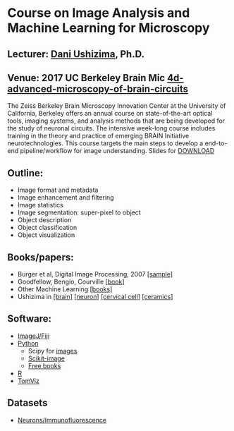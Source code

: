 # Course on Image Analysis and Machine Learning for Microscopy
## Lecturer: [Dani Ushizima](http://vis.lbl.gov/~daniela), Ph.D.
## Venue: 2017 UC Berkeley Brain Mic [4d-advanced-microscopy-of-brain-circuits](http://neuroscience.berkeley.edu/courses/brainmic-course-4d-advanced-microscopy-of-brain-circuits/)
The Zeiss Berkeley Brain Microscopy Innovation Center at the University of California, Berkeley offers an annual course on state-of-the-art optical tools, imaging systems, and analysis methods that are being developed for the study of neuronal circuits. The intensive week-long course includes training in the theory and practice of emerging BRAIN Initiative neurotechnologies. This course targets the main steps to develop a end-to-end pipeline/workflow for image understanding. Slides for [DOWNLOAD](http://vis.lbl.gov/~daniela)

## Outline:
- Image format and metadata
- Image enhancement and filtering
- Image statistics
- Image segmentation: super-pixel to object
- Object description
- Object classification
- Object visualization

## Books/papers:
- Burger et al, Digital Image Processing, 2007 [[sample]](https://imagingbook.files.wordpress.com/2013/06/burgerburgeen20071104_ijreference_letter.pdf)
- Goodfellow, Bengio, Courville [[book]](https://github.com/HFTrader/DeepLearningBook)
- Other Machine Learning [[books]](http://www.datasciencecentral.com/profiles/blogs/10-free-machine-learning-books)
- Ushizima in [[brain]](http://www.cv-foundation.org//openaccess/content_cvpr_2016_workshops/w15/papers/Alegro_Multimodal_Whole_Brain_CVPR_2016_paper.pdf) [[neuron]](http://www.sciencedirect.com/science/journal/01650270/282) [[cervical cell]](https://www.ncbi.nlm.nih.gov/pubmed/26800556) [[ceramics]]()

## Software:
- [ImageJ/Fiji](https://fiji.sc/)
- [Python](https://www.continuum.io/downloads)
    - Scipy for [images](http://www.scipy-lectures.org/advanced/image_processing/index.html)
    - [Scikit-image]()
    - [Free books](http://pythonbooks.revolunet.com/)
- [R](http://cran.r-project.org/)
- [TomViz](http://www.tomviz.org/)

## Datasets
- [Neurons/Immunofluorescence](https://drive.google.com/open?id=0B_TLOw35QkMcd0ktSDdXSmhwS2s)
